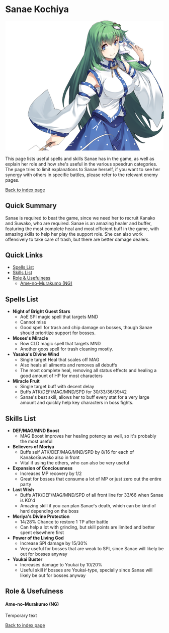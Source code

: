 # Sanae Kochiya

![](img/sanae.png)

This page lists useful spells and skills Sanae has in the game, as well as explain her role and how she's useful in the various speedrun categories. The page tries to limit explanations to Sanae herself, if you want to see her synergy with others in specific battles, please refer to the relevant enemy pages.

[Back to index page](../index.md)

## Quick Summary

Sanae is required to beat the game, since we need her to recruit Kanako and Suwako, who are required. Sanae is an amazing healer and buffer, featuring the most complete heal and most efficient buff in the game, with amazing skills to help her play the support role. She can also work offensively to take care of trash, but there are better damage dealers.

## Quick Links
* [Spells List](#spells)
* [Skills List](#skills)
* [Role & Usefulness](#useful)
	* [Ame-no-Murakumo (NG)](#ng-murakumo)

## <a id="spells"></a>Spells List

* **Night of Bright Guest Stars**
	* AoE SPI magic spell that targets MND
	* Cannot miss
	* Good spell for trash and chip damage on bosses, though Sanae should prioritize support for bosses.
* **Moses's Miracle**
	* Row CLD magic spell that targets MND
	* Another goos spell for trash cleaning mostly.
* **Yasaka's Divine Wind**
	* Single target Heal that scales off MAG
	* Also heals all ailments and removes all debuffs
	* The most complete heal, removing all status effects and healing a good amount of HP for most characters
* **Miracle Fruit**
	* Single target buff with decent delay
	* Buffs ATK/DEF/MAG/MND/SPD for 30/33/36/39/42
	* Sanae's best skill, allows her to buff every stat for a very large amount and quickly help key characters in boss fights.

## <a id="skills"></a>Skills List

* **DEF/MAG/MND Boost**
	* MAG Boost improves her healing potency as well, so it's probably the most useful
* **Believers of Moriya**
	* Buffs self ATK/DEF/MAG/MND/SPD by 8/16 for each of Kanako/Suwako also in front
	* Vital if using the others, who can also be very useful
* **Expansion of Conciousness**
	* Increases MP recovery by 1/2
	* Great for bosses that consume a lot of MP or just zero out the entire party
* **Last Wish**
	* Buffs ATK/DEF/MAG/MND/SPD of all front line for 33/66 when Sanae is KO'd
	* Amazing skill if you can plan Sanae's death, which can be kind of hard depending on the boss
* **Moriya's Divine Protection**
	* 14/28% Chance to restore 1 TP after battle
	* Can help a lot with grinding, but skill points are limited and better spent elsewhere first
* **Power of the Living God**
	* Increase SPI damage by 15/30%
	* Very useful for bosses that are weak to SPI, since Sanae will likely be out for bosses anyway
* **Youkai Buster**
	* Increases damage to Youkai by 10/20%
	* Useful skill if bosses are Youkai-type, specially since Sanae will likely be out for bosses anyway

## <a id="useful"></a>Role & Usefulness

#### <a id="ng-murakumo"></a>Ame-no-Murakumo (NG)

Temporary text

[Back to index page](../index.md)
